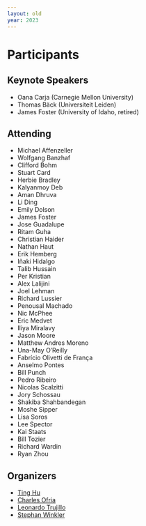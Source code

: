 ```yaml
---
layout: old
year: 2023
---
```


# Participants

## Keynote Speakers

- Oana Carja (Carnegie Mellon University)
- Thomas Bäck (Universiteit Leiden)
- James Foster (University of Idaho, retired)

## Attending

- Michael Affenzeller
- Wolfgang Banzhaf
- Clifford Bohm
- Stuart Card
- Herbie Bradley
- Kalyanmoy Deb
- Aman Dhruva
- Li Ding
- Emily Dolson
- James Foster
- Jose Guadalupe
- Ritam Guha
- Christian Haider
- Nathan Haut
- Erik Hemberg
- Iñaki Hidalgo
- Talib Hussain
- Per Kristian
- Alex Lalijini
- Joel Lehman
- Richard Lussier
- Penousal Machado
- Nic McPhee
- Eric Medvet
- Iliya Miralavy
- Jason Moore
- Matthew Andres Moreno
- Una-May O’Reilly
- Fabrício Olivetti de França
- Anselmo Pontes
- Bill Punch
- Pedro Ribeiro
- Nicolas Scalzitti
- Jory Schossau
- Shakiba Shahbandegan
- Moshe Sipper
- Lisa Soros
- Lee Spector
- Kai Staats
- Bill Tozier
- Richard Wardin
- Ryan Zhou

## Organizers

- [Ting Hu](https://www.cs.queensu.ca/people/Ting/Hu)
- [Charles Ofria](https://www.egr.msu.edu/people/profile/ofria)
- [Leonardo Trujillo](https://www.researchgate.net/lab/Leonardo-Trujillo-Lab)
- [Stephan Winkler](http://bioinformatics.fh-hagenberg.at/site/index.php?id=36)
